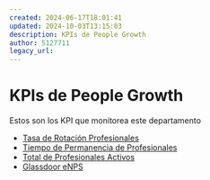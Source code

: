 ```yaml
---
created: 2024-06-17T18:01:41
updated: 2024-10-03T13:15:03
description: KPIs de People Growth
author: 5127711
legacy_url: 
---
```


# KPIs de People Growth

Estos son los KPI que monitorea este departamento

* [Tasa de Rotación Profesionales](tasa-rotacion-profesionales)
* [Tiempo de Permanencia de Profesionales](tiempo-permanencia-profesionales)
* [Total de Profesionales Activos](total-profesionales-activos)
* [Glassdoor eNPS](glassdoor-enps)
